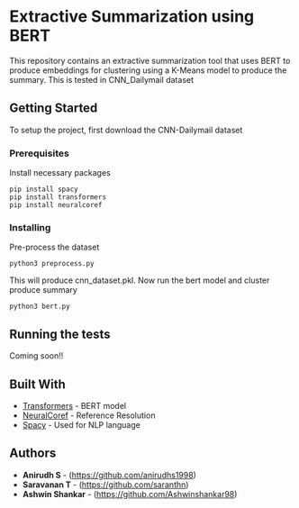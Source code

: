 # Extractive Summarization using BERT
This repository contains an extractive summarization tool that uses BERT to produce embeddings for clustering using a K-Means model to produce the summary. This is tested in CNN_Dailymail dataset

## Getting Started

To setup the project, first download the CNN-Dailymail dataset

### Prerequisites

Install necessary packages

```
pip install spacy
pip install transformers
pip install neuralcoref

```

### Installing

Pre-process the dataset 

```
python3 preprocess.py

```

This will produce cnn_dataset.pkl. Now run the bert model and cluster produce summary

```
python3 bert.py

```

## Running the tests

Coming soon!!

## Built With

* [Transformers](https://github.com/huggingface/transformers) - BERT model
* [NeuralCoref](https://github.com/huggingface/neuralcoref) - Reference Resolution
* [Spacy](https://spacy.io/api/doc) - Used for NLP language
 

## Authors

* **Anirudh S** - (https://github.com/anirudhs1998)
* **Saravanan T** - (https://github.com/saranthn)
* **Ashwin Shankar** - (https://github.com/Ashwinshankar98)



